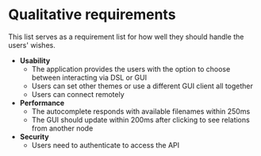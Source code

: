 # Qualitative requirements
This list serves as a requirement list for how well they should handle the users' wishes.
- **Usability**
    - The application provides the users with the option to choose between interacting via DSL or GUI
    - Users can set other themes or use a different GUI client all together
    - Users can connect remotely
- **Performance**
    - The autocomplete responds with available filenames within 250ms
    - The GUI should update within 200ms after clicking to see relations from another node
- **Security**
  - Users need to authenticate to access the API